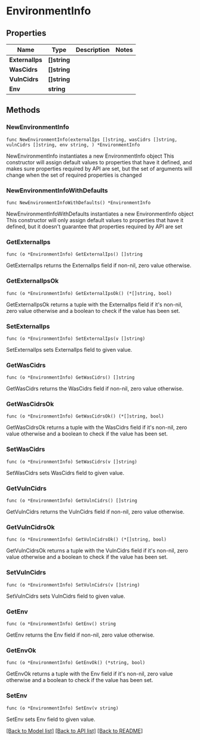 # EnvironmentInfo

## Properties

Name | Type | Description | Notes
------------ | ------------- | ------------- | -------------
**ExternalIps** | **[]string** |  | 
**WasCidrs** | **[]string** |  | 
**VulnCidrs** | **[]string** |  | 
**Env** | **string** |  | 

## Methods

### NewEnvironmentInfo

`func NewEnvironmentInfo(externalIps []string, wasCidrs []string, vulnCidrs []string, env string, ) *EnvironmentInfo`

NewEnvironmentInfo instantiates a new EnvironmentInfo object
This constructor will assign default values to properties that have it defined,
and makes sure properties required by API are set, but the set of arguments
will change when the set of required properties is changed

### NewEnvironmentInfoWithDefaults

`func NewEnvironmentInfoWithDefaults() *EnvironmentInfo`

NewEnvironmentInfoWithDefaults instantiates a new EnvironmentInfo object
This constructor will only assign default values to properties that have it defined,
but it doesn't guarantee that properties required by API are set

### GetExternalIps

`func (o *EnvironmentInfo) GetExternalIps() []string`

GetExternalIps returns the ExternalIps field if non-nil, zero value otherwise.

### GetExternalIpsOk

`func (o *EnvironmentInfo) GetExternalIpsOk() (*[]string, bool)`

GetExternalIpsOk returns a tuple with the ExternalIps field if it's non-nil, zero value otherwise
and a boolean to check if the value has been set.

### SetExternalIps

`func (o *EnvironmentInfo) SetExternalIps(v []string)`

SetExternalIps sets ExternalIps field to given value.


### GetWasCidrs

`func (o *EnvironmentInfo) GetWasCidrs() []string`

GetWasCidrs returns the WasCidrs field if non-nil, zero value otherwise.

### GetWasCidrsOk

`func (o *EnvironmentInfo) GetWasCidrsOk() (*[]string, bool)`

GetWasCidrsOk returns a tuple with the WasCidrs field if it's non-nil, zero value otherwise
and a boolean to check if the value has been set.

### SetWasCidrs

`func (o *EnvironmentInfo) SetWasCidrs(v []string)`

SetWasCidrs sets WasCidrs field to given value.


### GetVulnCidrs

`func (o *EnvironmentInfo) GetVulnCidrs() []string`

GetVulnCidrs returns the VulnCidrs field if non-nil, zero value otherwise.

### GetVulnCidrsOk

`func (o *EnvironmentInfo) GetVulnCidrsOk() (*[]string, bool)`

GetVulnCidrsOk returns a tuple with the VulnCidrs field if it's non-nil, zero value otherwise
and a boolean to check if the value has been set.

### SetVulnCidrs

`func (o *EnvironmentInfo) SetVulnCidrs(v []string)`

SetVulnCidrs sets VulnCidrs field to given value.


### GetEnv

`func (o *EnvironmentInfo) GetEnv() string`

GetEnv returns the Env field if non-nil, zero value otherwise.

### GetEnvOk

`func (o *EnvironmentInfo) GetEnvOk() (*string, bool)`

GetEnvOk returns a tuple with the Env field if it's non-nil, zero value otherwise
and a boolean to check if the value has been set.

### SetEnv

`func (o *EnvironmentInfo) SetEnv(v string)`

SetEnv sets Env field to given value.



[[Back to Model list]](../README.md#documentation-for-models) [[Back to API list]](../README.md#documentation-for-api-endpoints) [[Back to README]](../README.md)


